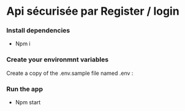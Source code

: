# Api sécurisée par Register / login

### Install dependencies

* Npm i 

### Create your environmnt variables

Create a copy of the .env.sample file named .env :

### Run the app

 * Npm start
